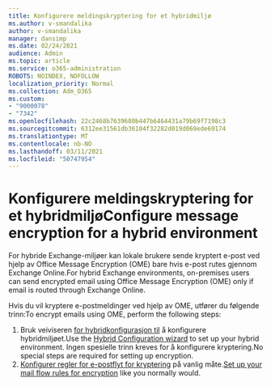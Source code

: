 ```yaml
---
title: Konfigurere meldingskryptering for et hybridmiljø
ms.author: v-smandalika
author: v-smandalika
manager: dansimp
ms.date: 02/24/2021
audience: Admin
ms.topic: article
ms.service: o365-administration
ROBOTS: NOINDEX, NOFOLLOW
localization_priority: Normal
ms.collection: Adm_O365
ms.custom:
- "9000078"
- "7342"
ms.openlocfilehash: 22c2468b7639680b447b6464431a79b69f7198c3
ms.sourcegitcommit: 6312ee31561db36104f32282d019d069ede69174
ms.translationtype: MT
ms.contentlocale: nb-NO
ms.lasthandoff: 03/11/2021
ms.locfileid: "50747954"
---
```

# <a name="configure-message-encryption-for-a-hybrid-environment"></a><span data-ttu-id="ee42b-102">Konfigurere meldingskryptering for et hybridmiljø</span><span class="sxs-lookup"><span data-stu-id="ee42b-102">Configure message encryption for a hybrid environment</span></span>

<span data-ttu-id="ee42b-103">For hybride Exchange-miljøer kan lokale brukere sende kryptert e-post ved hjelp av Office Message Encryption (OME) bare hvis e-post rutes gjennom Exchange Online.</span><span class="sxs-lookup"><span data-stu-id="ee42b-103">For hybrid Exchange environments, on-premises users can send encrypted email using Office Message Encryption (OME) only if email is routed through Exchange Online.</span></span>

<span data-ttu-id="ee42b-104">Hvis du vil kryptere e-postmeldinger ved hjelp av OME, utfører du følgende trinn:</span><span class="sxs-lookup"><span data-stu-id="ee42b-104">To encrypt emails using OME, perform the following steps:</span></span>

1. <span data-ttu-id="ee42b-105">Bruk veiviseren [for hybridkonfigurasjon til](https://docs.microsoft.com/Exchange/hybrid-configuration-wizard) å konfigurere hybridmiljøet.</span><span class="sxs-lookup"><span data-stu-id="ee42b-105">Use the [Hybrid Configuration wizard](https://docs.microsoft.com/Exchange/hybrid-configuration-wizard) to set up your hybrid environment.</span></span> <span data-ttu-id="ee42b-106">Ingen spesielle trinn kreves for å konfigurere kryptering.</span><span class="sxs-lookup"><span data-stu-id="ee42b-106">No special steps are required for setting up encryption.</span></span>
2. <span data-ttu-id="ee42b-107">[Konfigurer regler for e-postflyt for kryptering](https://docs.microsoft.com/microsoft-365/compliance/define-mail-flow-rules-to-encrypt-email) på vanlig måte.</span><span class="sxs-lookup"><span data-stu-id="ee42b-107">[Set up your mail flow rules for encryption](https://docs.microsoft.com/microsoft-365/compliance/define-mail-flow-rules-to-encrypt-email) like you normally would.</span></span>


